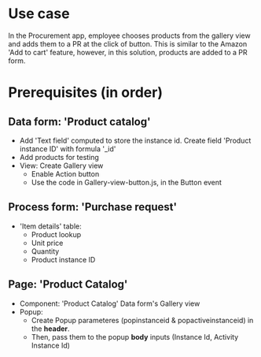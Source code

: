 # Use case
In the Procurement app, employee chooses products from the gallery view and adds them to a PR at the click of button. 
This is similar to the Amazon 'Add to cart' feature, however, in this solution, products are added to a PR form.

# Prerequisites (in order)

## Data form: 'Product catalog'
- Add 'Text field' computed to store the instance id. Create field 'Product instance ID' with formula '_id'
-  Add products for testing
-  View: Create Gallery view
   - Enable Action button
    - Use the code in Gallery-view-button.js, in the Button event

## Process form: 'Purchase request'
- 'Item details' table:
    - Product lookup
    - Unit price
    - Quantity
    - Product instance ID

## Page: 'Product Catalog'
- Component: 'Product Catalog' Data form's Gallery view
- Popup:
   - Create Popup parameteres (popinstanceid & popactiveinstanceid) in the **header**.
   - Then, pass them to the popup **body** inputs (Instance Id, Activity Instance Id)

